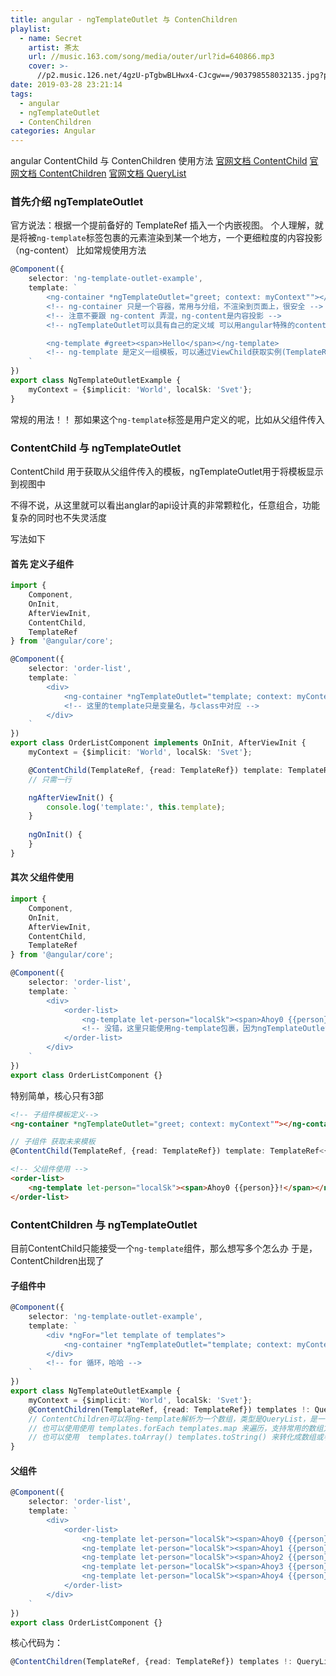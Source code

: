 ```yaml
---
title: angular - ngTemplateOutlet 与 ContenChildren
playlist:
  - name: Secret
    artist: 茶太
    url: //music.163.com/song/media/outer/url?id=640866.mp3
    cover: >-
      //p2.music.126.net/4gzU-pTgbwBLHwx4-CJcgw==/903798558032135.jpg?param=90y90
date: 2019-03-28 23:21:14
tags:
  - angular
  - ngTemplateOutlet
  - ContenChildren
categories: Angular
---
```


angular ContentChild 与 ContenChildren 使用方法
[官网文档 ContentChild](https://www.angular.cn/api/core/ContentChild)
[官网文档 ContentChildren](https://www.angular.cn/api/core/ContentChildren)
[官网文档 QueryList](https://www.angular.cn/api/core/QueryList)

<!-- more -->

### 首先介绍 ngTemplateOutlet 
官方说法：根据一个提前备好的 TemplateRef 插入一个内嵌视图。
个人理解，就是将被<code>ng-template</code>标签包裹的元素渲染到某一个地方，一个更细粒度的内容投影（ng-content）
比如常规使用方法
```ts
@Component({
    selector: 'ng-template-outlet-example',
    template: `
        <ng-container *ngTemplateOutlet="greet; context: myContext""></ng-container>
        <!-- ng-container 只是一个容器，常用与分组，不渲染到页面上，很安全 -->
        <!-- 注意不要跟 ng-content 弄混，ng-content是内容投影 -->
        <!-- ngTemplateOutlet可以具有自己的定义域 可以用angular特殊的content语法来定义；跟vue的作用于插槽作用相同  -->

        <ng-template #greet><span>Hello</span></ng-template>
        <!-- ng-template 是定义一组模板，可以通过ViewChild获取实例(TemplateRef) -->
    `
})
export class NgTemplateOutletExample {
    myContext = {$implicit: 'World', localSk: 'Svet'};
}
```
常规的用法！！
那如果这个<code>ng-template</code>标签是用户定义的呢，比如从父组件传入

### ContentChild 与 ngTemplateOutlet
ContentChild 用于获取从父组件传入的模板，ngTemplateOutlet用于将模板显示到视图中

不得不说，从这里就可以看出anglar的api设计真的非常颗粒化，任意组合，功能复杂的同时也不失灵活度

写法如下
#### 首先 定义子组件
```ts
import {
    Component,
    OnInit,
    AfterViewInit,
    ContentChild,
    TemplateRef
} from '@angular/core';

@Component({
    selector: 'order-list',
    template: `
        <div>
            <ng-container *ngTemplateOutlet="template; context: myContext"></ng-container>
            <!-- 这里的template只是变量名，与class中对应 -->
        </div>
    `
})
export class OrderListComponent implements OnInit, AfterViewInit {
    myContext = {$implicit: 'World', localSk: 'Svet'};

    @ContentChild(TemplateRef, {read: TemplateRef}) template: TemplateRef<{ $implicit: number; timer: number }>;
    // 只需一行

    ngAfterViewInit() {
        console.log('template:', this.template);
    }
    
    ngOnInit() {
    }
}
```
#### 其次 父组件使用
```ts
import {
    Component,
    OnInit,
    AfterViewInit,
    ContentChild,
    TemplateRef
} from '@angular/core';

@Component({
    selector: 'order-list',
    template: `
        <div>
            <order-list>
                <ng-template let-person="localSk"><span>Ahoy0 {{person}}!</span></ng-template>
                <!-- 没错，这里只能使用ng-template包裹，因为ngTemplateOutlet只是获取模板的，如果是组件的话，有更好用的方案-->
            </order-list>
        </div>
    `
})
export class OrderListComponent {}
```
特别简单，核心只有3部
```html
<!-- 子组件模板定义-->
<ng-container *ngTemplateOutlet="greet; context: myContext""></ng-container>
```
```ts
// 子组件 获取未来模板
@ContentChild(TemplateRef, {read: TemplateRef}) template: TemplateRef<{ $implicit: number; timer: number }>;
```
```html
<!-- 父组件使用 -->
<order-list>
    <ng-template let-person="localSk"><span>Ahoy0 {{person}}!</span></ng-template>
</order-list>
```

### ContentChildren 与 ngTemplateOutlet
目前ContentChild只能接受一个<code>ng-template</code>组件，那么想写多个怎么办
于是，ContentChildren出现了

#### 子组件中
```ts
@Component({
    selector: 'ng-template-outlet-example',
    template: `
        <div *ngFor="let template of templates">
            <ng-container *ngTemplateOutlet="template; context: myContext"></ng-container>
        </div>
        <!-- for 循环，哈哈 -->
    `
})
export class NgTemplateOutletExample {
    myContext = {$implicit: 'World', localSk: 'Svet'};
    @ContentChildren(TemplateRef, {read: TemplateRef}) templates !: QueryList<any>;
    // ContentChildren可以将ng-template解析为一个数组，类型是QueryList，是一个塞满TemplateRef的集合，可以使用for of 来遍历
    // 也可以使用使用 templates.forEach templates.map 来遍历，支持常用的数组方法，如：map filte find reduce forEach some
    // 也可以使用  templates.toArray() templates.toString() 来转化成数组或者字符串
}
```
#### 父组件

```ts
@Component({
    selector: 'order-list',
    template: `
        <div>
            <order-list>
                <ng-template let-person="localSk"><span>Ahoy0 {{person}}!</span></ng-template>
                <ng-template let-person="localSk"><span>Ahoy1 {{person}}!</span></ng-template>
                <ng-template let-person="localSk"><span>Ahoy2 {{person}}!</span></ng-template>
                <ng-template let-person="localSk"><span>Ahoy3 {{person}}!</span></ng-template>
                <ng-template let-person="localSk"><span>Ahoy4 {{person}}!</span></ng-template>
            </order-list>
        </div>
    `
})
export class OrderListComponent {}
```
核心代码为：
```ts
@ContentChildren(TemplateRef, {read: TemplateRef}) templates !: QueryList<any>;
```

